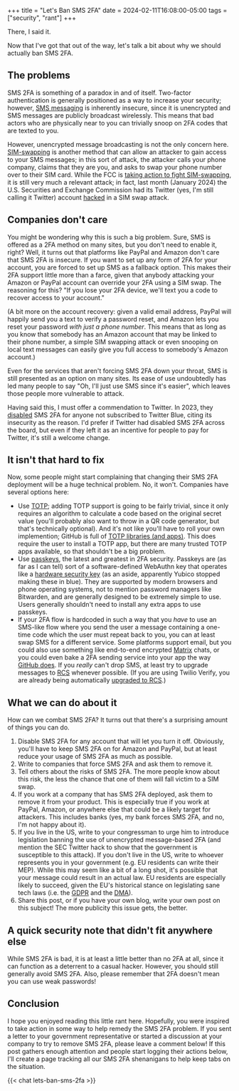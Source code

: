 +++
title = "Let's Ban SMS 2FA"
date = 2024-02-11T16:08:00-05:00
tags = ["security", "rant"]
+++

There, I said it.

Now that I've got that out of the way, let's talk a bit about why we should actually ban SMS 2FA.

## The problems

SMS 2FA is something of a paradox in and of itself. Two-factor authentication is generally positioned as a way to increase your security; however, [SMS messaging](https://en.wikipedia.org/wiki/SMS) is inherently insecure, since it is unencrypted and SMS messages are publicly broadcast wirelessly. This means that bad actors who are physically near to you can trivially snoop on 2FA codes that are texted to you.

However, unencrypted message broadcasting is not the only concern here. [SIM-swapping](https://en.wikipedia.org/wiki/SIM_swap_scam) is another method that can allow an attacker to gain access to your SMS messages; in this sort of attack, the attacker calls your phone company, claims that they are you, and asks to swap your phone number over to their SIM card. While the FCC is [taking action to fight SIM-swapping](https://www.theverge.com/2023/7/11/23791183/fcc-sim-swapping-port-out-phone-hijacking-security-protection), it is still very much a relevant attack; in fact, last month (January 2024) the U.S. Securities and Exchange Commission had its Twitter (yes, I'm still calling it Twitter) account [hacked](https://www.techradar.com/pro/sec-reveals-how-its-twitter-account-was-hacked-and-its-rather-embarrassing) in a SIM swap attack.

## Companies don't care

You might be wondering why this is such a big problem. Sure, SMS is offered as a 2FA method on many sites, but you don't need to enable it, right? Well, it turns out that platforms like PayPal and Amazon don't care that SMS 2FA is insecure. If you want to set up any form of 2FA for your account, you are forced to set up SMS as a fallback option. This makes their 2FA support little more than a farce, given that anybody attacking your Amazon or PayPal account can override your 2FA using a SIM swap. The reasoning for this? "If you lose your 2FA device, we'll text you a code to recover access to your account."

(A bit more on the account recovery: given a valid email address, PayPal will happily send you a text to verify a password reset, and Amazon lets you reset your password *with just a phone number*. This means that as long as you know that somebody has an Amazon account that may be linked to their phone number, a simple SIM swapping attack or even snooping on local text messages can easily give you full access to somebody's Amazon account.)

Even for the services that aren't forcing SMS 2FA down your throat, SMS is still presented as an option on many sites. Its ease of use undoubtedly has led many people to say "Oh, I'll just use SMS since it's easier", which leaves those people more vulnerable to attack.

Having said this, I must offer a commendation to Twitter. In 2023, they [disabled](https://blog.twitter.com/en_us/topics/product/2023/an-update-on-two-factor-authentication-using-sms-on-twitter) SMS 2FA for anyone not subscribed to Twitter Blue, citing its insecurity as the reason. I'd prefer if Twitter had disabled SMS 2FA across the board, but even if they left it as an incentive for people to pay for Twitter, it's still a welcome change.

## It isn't that hard to fix

Now, some people might start complaining that changing their SMS 2FA deployment will be a huge technical problem. No, it won't. Companies have several options here:

- Use [TOTP](https://en.wikipedia.org/wiki/Time-based_one-time_password); adding TOTP support is going to be fairly trivial, since it only requires an algorithm to calculate a code based on the original secret value (you'll probably also want to throw in a QR code generator, but that's technically optional). And it's not like you'll have to roll your own implemention; GitHub is full of [TOTP libraries (and apps)](https://github.com/topics/totp-generator). This does require the user to install a TOTP app, but there are many trusted TOTP apps available, so that shouldn't be a big problem.
- Use [passkeys](https://www.passkeys.com), the latest and greatest in 2FA security. Passkeys are (as far as I can tell) sort of a software-defined WebAuthn key that operates like a [hardware security key](https://www.yubico.com/product/security-key-series/security-key-c-nfc-by-yubico-black/) (as an aside, apparently Yubico stopped making these in blue). They are supported by modern browsers and phone operating systems, not to mention password managers like Bitwarden, and are generally designed to be extremely simple to use. Users generally shouldn't need to install any extra apps to use passkeys.
- If your 2FA flow is hardcoded in such a way that you *have* to use an SMS-like flow where you send the user a message containing a one-time code which the user must repeat back to you, you can at least swap SMS for a different service. Some platforms support email, but you could also use something like end-to-end encrypted [Matrix](https://matrix.org) chats, or you could even bake a 2FA sending service into your app the way [GitHub does](https://github.blog/2022-01-25-secure-your-github-account-github-mobile-2fa/). If you *really* can't drop SMS, at least try to upgrade messages to [RCS](https://en.wikipedia.org/wiki/Rich_Communication_Services) whenever possible. (If you are using Twilio Verify, you are already being automatically [upgraded to RCS](https://www.twilio.com/docs/verify/rcs).)

## What we can do about it

How can we combat SMS 2FA? It turns out that there's a surprising amount of things you can do.

1. Disable SMS 2FA for any account that will let you turn it off. Obviously, you'll have to keep SMS 2FA on for Amazon and PayPal, but at least reduce your usage of SMS 2FA as much as possible.
1. Write to companies that force SMS 2FA and ask them to remove it.
1. Tell others about the risks of SMS 2FA. The more people know about this risk, the less the chance that one of them will fall victim to a SIM swap.
1. If you work at a company that has SMS 2FA deployed, ask them to remove it from your product. This is especially true if you work at PayPal, Amazon, or anywhere else that could be a likely target for attackers. This includes banks (yes, my bank forces SMS 2FA, and no, I'm not happy about it).
1. If you live in the US, write to your congressman to urge him to introduce legislation banning the use of unencrypted message-based 2FA (and mention the SEC Twitter hack to show that the government is susceptible to this attack). If you don't live in the US, write to whoever represents you in your government (e.g. EU residents can write their MEP). While this may seem like a bit of a long shot, it's possible that your message could result in an actual law. EU residents are especially likely to succeed, given the EU's historical stance on legislating sane tech laws (i.e. the [GDPR](https://en.wikipedia.org/wiki/General_Data_Protection_Regulation) and the [DMA](https://en.wikipedia.org/wiki/Digital_Markets_Act)).
1. Share this post, or if you have your own blog, write your own post on this subject! The more publicity this issue gets, the better.

## A quick security note that didn't fit anywhere else

While SMS 2FA is bad, it is at least a little better than no 2FA at all, since it can function as a deterrent to a casual hacker. However, you should still generally avoid SMS 2FA. Also, please remember that 2FA doesn't mean you can use weak passwords!

## Conclusion

I hope you enjoyed reading this little rant here. Hopefully, you were inspired to take action in some way to help remedy the SMS 2FA problem. If you sent a letter to your government representative or started a discussion at your company to try to remove SMS 2FA, please leave a comment below! If this post gathers enough attention and people start logging their actions below, I'll create a page tracking all our SMS 2FA shenanigans to help keep tabs on the situation.

{{< chat lets-ban-sms-2fa >}}
